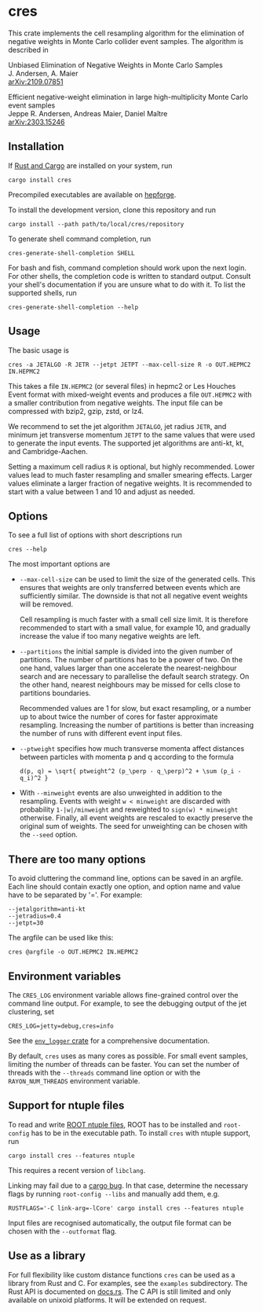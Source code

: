 cres
====

This crate implements the cell resampling algorithm for the
elimination of negative weights in Monte Carlo collider event
samples. The algorithm is described in

Unbiased Elimination of Negative Weights in Monte Carlo Samples\
J. Andersen, A. Maier\
[arXiv:2109.07851](https://arxiv.org/abs/2109.07851)

Efficient negative-weight elimination in large high-multiplicity Monte Carlo event samples\
Jeppe R. Andersen, Andreas Maier, Daniel Maître\
[arXiv:2303.15246](https://arxiv.org/abs/2303.15246)


Installation
------------

If [Rust and Cargo](https://www.rust-lang.org/) are installed on your
system, run

    cargo install cres

Precompiled executables are available on
[hepforge](https://cres.hepforge.org/).

To install the development version, clone this repository and run

    cargo install --path path/to/local/cres/repository

To generate shell command completion, run

    cres-generate-shell-completion SHELL

For bash and fish, command completion should work upon the next login.
For other shells, the completion code is written to standard
output. Consult your shell's documentation if you are unsure what to
do with it. To list the supported shells, run

    cres-generate-shell-completion --help

Usage
-----

The basic usage is

    cres -a JETALGO -R JETR --jetpt JETPT --max-cell-size R -o OUT.HEPMC2 IN.HEPMC2

This takes a file `IN.HEPMC2` (or several files) in hepmc2 or Les
Houches Event format with mixed-weight events and produces a file
`OUT.HEPMC2` with a smaller contribution from negative weights. The
input file can be compressed with bzip2, gzip, zstd, or lz4.

We recommend to set the jet algorithm `JETALGO`, jet radius `JETR`,
and minimum jet transverse momentum `JETPT` to the same values that
were used to generate the input events. The supported jet algorithms
are anti-kt, kt, and Cambridge-Aachen.

Setting a maximum cell radius `R` is optional, but highly
recommended. Lower values lead to much faster resampling and smaller
smearing effects. Larger values eliminate a larger fraction of
negative weights. It is recommended to start with a value between 1
and 10 and adjust as needed.

Options
-------

To see a full list of options with short descriptions run

    cres --help

The most important options are

- `--max-cell-size` can be used to limit the size of the generated
  cells. This ensures that weights are only transferred between events
  which are sufficiently similar. The downside is that not all
  negative event weights will be removed.

  Cell resampling is much faster with a small cell size limit. It is
  therefore recommended to start with a small value, for example 10,
  and gradually increase the value if too many negative weights are
  left.

- `--partitions` the initial sample is divided into the given number
  of partitions. The number of partitions has to be a power of two.
  On the one hand, values larger than one accelerate the
  nearest-neighbour search and are necessary to parallelise the
  default search strategy. On the other hand, nearest neighbours may
  be missed for cells close to partitions boundaries.

  Recommended values are 1 for slow, but exact resampling, or a number
  up to about twice the number of cores for faster approximate
  resampling. Increasing the number of partitions is better than
  increasing the number of runs with different event input files.

- `--ptweight` specifies how much transverse momenta affect distances
  between particles with momenta p and q according to the formula

      d(p, q) = \sqrt{ ptweight^2 (p_\perp - q_\perp)^2 + \sum (p_i - q_i)^2 }

- With `--minweight` events are also unweighted in addition to the
  resampling.  Events with weight `w < minweight` are discarded with
  probability `1-|w|/minweight` and reweighted to `sign(w) * minweight`
  otherwise. Finally, all event weights are rescaled to exactly
  preserve the original sum of weights. The seed for unweighting can
  be chosen with the `--seed` option.

There are too many options
--------------------------

To avoid cluttering the command line, options can be saved in an
argfile. Each line should contain exactly one option, and option name
and value have to be separated by '='. For example:

```
--jetalgorithm=anti-kt
--jetradius=0.4
--jetpt=30
```

The argfile can be used like this:

    cres @argfile -o OUT.HEPMC2 IN.HEPMC2

Environment variables
---------------------

The `CRES_LOG` environment variable allows fine-grained control over
the command line output. For example, to see the debugging output of
the jet clustering, set

    CRES_LOG=jetty=debug,cres=info

See the [`env_logger` crate](https://crates.io/crates/env_logger/) for a
comprehensive documentation.

By default, `cres` uses as many cores as possible. For small event
samples, limiting the number of threads can be faster. You can set the
number of threads with the `--threads` command line option or with the
`RAYON_NUM_THREADS` environment variable.

Support for ntuple files
------------------------

To read and write [ROOT ntuple files](https://arxiv.org/abs/1310.7439),
ROOT has to be installed and `root-config` has to be in the executable
path. To install `cres` with ntuple support, run

    cargo install cres --features ntuple

This requires a recent version of `libclang`.

Linking may fail due to a
[cargo bug](https://github.com/rust-lang/cargo/issues/12326). In that
case, determine the necessary flags by running `root-config --libs`
and manually add them, e.g.

    RUSTFLAGS='-C link-arg=-lCore' cargo install cres --features ntuple

Input files are recognised automatically, the output file format can
be chosen with the `--outformat` flag.

Use as a library
----------------

For full flexibility like custom distance functions `cres` can be used
as a library from Rust and C. For examples, see the `examples`
subdirectory. The Rust API is documented on
[docs.rs](https://docs.rs/crate/cres/). The C API is still limited and
only available on unixoid platforms. It will be extended on request.
